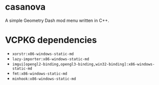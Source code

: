 # casanova
A simple Geometry Dash mod menu written in C++.

# VCPKG dependencies
- `xorstr:x86-windows-static-md`
- `lazy-importer:x86-windows-static-md`
- `imgui[opengl2-binding,opengl3-binding,win32-binding]:x86-windows-static-md`
- `fmt:x86-windows-static-md`
- `minhook:x86-windows-static-md`

